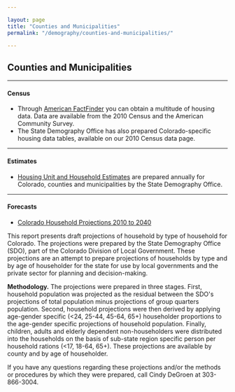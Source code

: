 ```yaml
---

layout: page
title: "Counties and Municipalities"
permalink: "/demography/counties-and-municipalities/"

---
```


## Counties and Municipalities

- - -

#### Census

- Through [American FactFinder](http://factfinder.census.gov/home/saff/aff_transition.html) you can obtain a multitude of housing data. Data are available from the 2010 Census and the American Community Survey.
- The State Demography Office has also prepared Colorado-specific housing data tables, available on our  2010 Census data page.

- - -

#### Estimates

- [Housing Unit and Household Estimates](https://drive.google.com/open?id=0B-vz6H4k4SESckk0SlVZMEs3ekE&authuser=0) are prepared annually for Colorado, counties and municipalities by the State Demography Office.

- - -

#### Forecasts

- [Colorado Household Projections 2010 to 2040](https://dola.colorado.gov/households/forecasts_parameters.jsf)

This report presents draft projections of household by type of household for Colorado. The projections were prepared by the State Demography Office (SDO), part of the Colorado Division of Local Government. These projections are an attempt to prepare projections of households by type and by age of householder for the state for use by local governments and the private sector for planning and decision-making.

**Methodology.** The projections were prepared in three stages. First, household population was projected as the residual between the SDO's projections of total population minus projections of group quarters population. Second, household projections were then derived by applying age-gender specific (&lt;24, 25-44, 45-64, 65+) householder proportions to the age-gender specific projections of household population. Finally, children, adults and elderly dependent non-householders were distributed into the households on the basis of sub-state region specific person per household rations (&lt;17, 18-64, 65+). These projections are available by county and by age of householder.

If you have any questions regarding these projections and/or the methods or procedures by which they were prepared, call Cindy DeGroen at 303-866-3004.